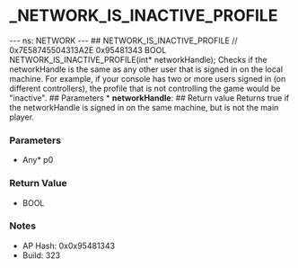 # _NETWORK_IS_INACTIVE_PROFILE

--- ns: NETWORK --- ## NETWORK_IS_INACTIVE_PROFILE  // 0x7E58745504313A2E 0x95481343 BOOL NETWORK_IS_INACTIVE_PROFILE(int* networkHandle);  Checks if the networkHandle is the same as any other user that is signed in on the local machine. For example, if your console has two or more users signed in (on different controllers), the profile that is not controlling the game would be "inactive".  ## Parameters * **networkHandle**:  ## Return value Returns true if the networkHandle is signed in on the same machine, but is not the main player.

### Parameters
* Any* p0

### Return Value
* BOOL

### Notes
* AP Hash: 0x0x95481343
* Build: 323

